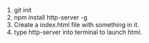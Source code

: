 1. git init
2. npm install http-server -g
3. Create a index.html file with something in it.
4. type http-server into terminal to launch html.